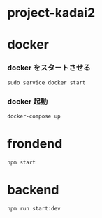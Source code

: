 # project-kadai2

# docker
### docker をスタートさせる<br>
```sudo service docker start```<br>
### docker 起動
```docker-compose up```<br>

# frondend
```npm start```

# backend
```npm run start:dev```

 
